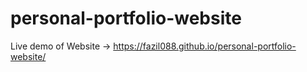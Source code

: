 # personal-portfolio-website 

Live demo of Website -> https://fazil088.github.io/personal-portfolio-website/

